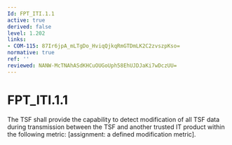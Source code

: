 ```yaml
---
Id: FPT_ITI.1.1
active: true
derived: false
level: 1.202
links:
- COM-115: 87Ir6jpA_mLTgDo_HviqQjkqRmGTDmLK2C2zvszpKso=
normative: true
ref: ''
reviewed: NANW-McTNAhASdKHCuOUGoUph58EhUJDJaKi7wDczUU=
---
```


# FPT_ITI.1.1

The TSF shall provide the capability to detect modification of all TSF data during transmission between the TSF and another trusted IT product within the following metric: [assignment: a defined modification metric].